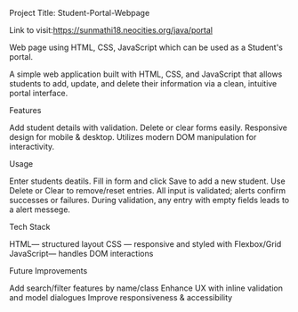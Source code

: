 Project Title: Student-Portal-Webpage

Link to visit:https://sunmathi18.neocities.org/java/portal

Web page using HTML, CSS, JavaScript which can be used as a Student's portal.

A simple web application built with HTML, CSS, and JavaScript that allows students to add, update, and delete their information via a clean, intuitive portal interface.

Features

Add student details with validation.
Delete or clear forms easily.
Responsive design for mobile & desktop.
Utilizes modern DOM manipulation for interactivity.

Usage

Enter students deatils.
Fill in form and click Save to add a new student.
Use Delete or Clear to remove/reset entries.
All input is validated; alerts confirm successes or failures.
During validation, any entry with empty fields leads to a alert messege.

Tech Stack

HTML— structured layout
CSS — responsive and styled with Flexbox/Grid
JavaScript— handles DOM interactions

Future Improvements

 Add search/filter features by name/class
 Enhance UX with inline validation and model dialogues
 Improve responsiveness & accessibility









